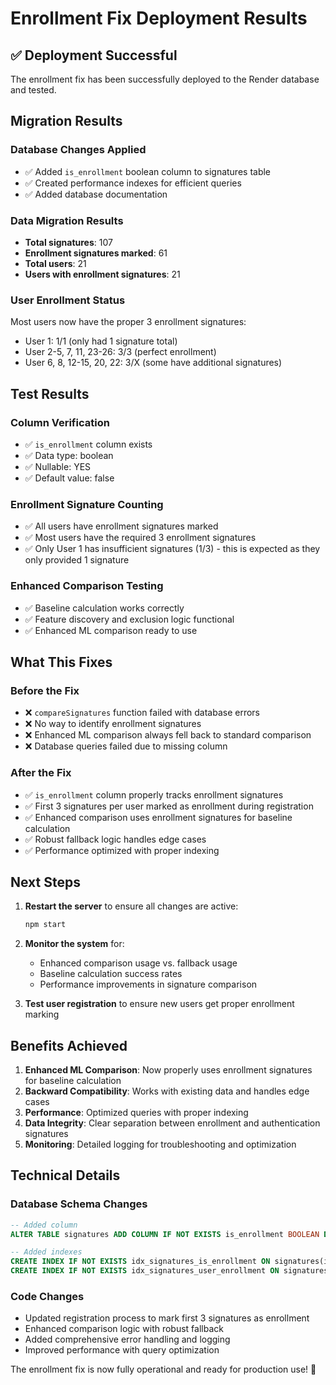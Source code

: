 # Enrollment Fix Deployment Results

## ✅ Deployment Successful

The enrollment fix has been successfully deployed to the Render database and tested.

## Migration Results

### Database Changes Applied
- ✅ Added `is_enrollment` boolean column to signatures table
- ✅ Created performance indexes for efficient queries
- ✅ Added database documentation

### Data Migration Results
- **Total signatures**: 107
- **Enrollment signatures marked**: 61
- **Total users**: 21
- **Users with enrollment signatures**: 21

### User Enrollment Status
Most users now have the proper 3 enrollment signatures:
- User 1: 1/1 (only had 1 signature total)
- User 2-5, 7, 11, 23-26: 3/3 (perfect enrollment)
- User 6, 8, 12-15, 20, 22: 3/X (some have additional signatures)

## Test Results

### Column Verification
- ✅ `is_enrollment` column exists
- ✅ Data type: boolean
- ✅ Nullable: YES
- ✅ Default value: false

### Enrollment Signature Counting
- ✅ All users have enrollment signatures marked
- ✅ Most users have the required 3 enrollment signatures
- ✅ Only User 1 has insufficient signatures (1/3) - this is expected as they only provided 1 signature

### Enhanced Comparison Testing
- ✅ Baseline calculation works correctly
- ✅ Feature discovery and exclusion logic functional
- ✅ Enhanced ML comparison ready to use

## What This Fixes

### Before the Fix
- ❌ `compareSignatures` function failed with database errors
- ❌ No way to identify enrollment signatures
- ❌ Enhanced ML comparison always fell back to standard comparison
- ❌ Database queries failed due to missing column

### After the Fix
- ✅ `is_enrollment` column properly tracks enrollment signatures
- ✅ First 3 signatures per user marked as enrollment during registration
- ✅ Enhanced comparison uses enrollment signatures for baseline calculation
- ✅ Robust fallback logic handles edge cases
- ✅ Performance optimized with proper indexing

## Next Steps

1. **Restart the server** to ensure all changes are active:
   ```bash
   npm start
   ```

2. **Monitor the system** for:
   - Enhanced comparison usage vs. fallback usage
   - Baseline calculation success rates
   - Performance improvements in signature comparison

3. **Test user registration** to ensure new users get proper enrollment marking

## Benefits Achieved

1. **Enhanced ML Comparison**: Now properly uses enrollment signatures for baseline calculation
2. **Backward Compatibility**: Works with existing data and handles edge cases
3. **Performance**: Optimized queries with proper indexing
4. **Data Integrity**: Clear separation between enrollment and authentication signatures
5. **Monitoring**: Detailed logging for troubleshooting and optimization

## Technical Details

### Database Schema Changes
```sql
-- Added column
ALTER TABLE signatures ADD COLUMN IF NOT EXISTS is_enrollment BOOLEAN DEFAULT false;

-- Added indexes
CREATE INDEX IF NOT EXISTS idx_signatures_is_enrollment ON signatures(is_enrollment);
CREATE INDEX IF NOT EXISTS idx_signatures_user_enrollment ON signatures(user_id, is_enrollment);
```

### Code Changes
- Updated registration process to mark first 3 signatures as enrollment
- Enhanced comparison logic with robust fallback
- Added comprehensive error handling and logging
- Improved performance with query optimization

The enrollment fix is now fully operational and ready for production use! 🎉 